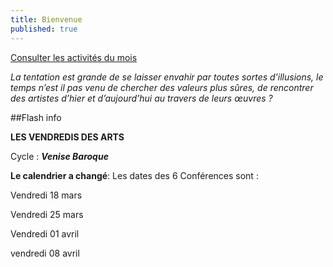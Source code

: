 ```yaml
---
title: Bienvenue
published: true
---
```








<p><a href="/pages/activites-du-mois.html" class="bouton">Consulter les activités du mois</a></p>

 _La tentation est grande de se laisser envahir par toutes sortes d’illusions, le temps n’est il pas venu de chercher des valeurs plus sûres, de rencontrer des artistes d’hier et d’aujourd’hui au travers de leurs œuvres ?_

##Flash info





 **LES VENDREDIS DES ARTS** 
 
 Cycle : **_Venise Baroque_** 
 
 **Le calendrier a changé**: Les dates des 6 Conférences sont :  
 


Vendredi 18 mars  

Vendredi 25 mars  
 
Vendredi 01 avril  

vendredi 08 avril
